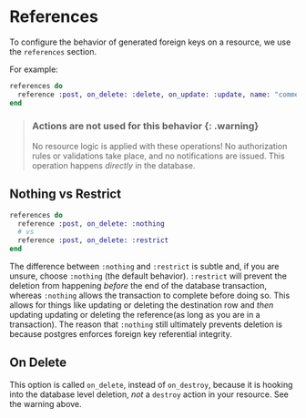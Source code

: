 # References

To configure the behavior of generated foreign keys on a resource, we use the `references` section.

For example:

```elixir
references do
  reference :post, on_delete: :delete, on_update: :update, name: "comments_to_posts_fkey"
end
```

> ### Actions are not used for this behavior {: .warning}
>
> No resource logic is applied with these operations! No authorization rules or validations take place, and no notifications are issued. This operation happens _directly_ in the database.

## Nothing vs Restrict

```elixir
references do
  reference :post, on_delete: :nothing
  # vs
  reference :post, on_delete: :restrict
end
```

The difference between `:nothing` and `:restrict` is subtle and, if you are unsure, choose `:nothing` (the default behavior). `:restrict` will prevent the deletion from happening _before_ the end of the database transaction, whereas `:nothing` allows the transaction to complete before doing so. This allows for things like updating or deleting the destination row and _then_ updating updating or deleting the reference(as long as you are in a transaction). The reason that `:nothing` still ultimately prevents deletion is because postgres enforces foreign key referential integrity.

## On Delete

This option is called `on_delete`, instead of `on_destroy`, because it is hooking into the database level deletion, _not_ a `destroy` action in your resource. See the warning above.
